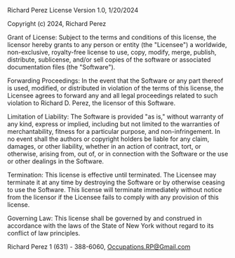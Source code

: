 Richard Perez License
Version 1.0, 1/20/2024

Copyright (c) 2024, Richard Perez

Grant of License:
Subject to the terms and conditions of this license, the licensor hereby grants to any person or entity (the "Licensee") a worldwide, non-exclusive, royalty-free license to use, copy, modify, merge, publish, distribute, sublicense, and/or sell copies of the software or associated documentation files (the "Software").

Forwarding Proceedings:
In the event that the Software or any part thereof is used, modified, or distributed in violation of the terms of this license, the Licensee agrees to forward any and all legal proceedings related to such violation to Richard D. Perez, the licensor of this Software.

Limitation of Liability:
The Software is provided "as is," without warranty of any kind, express or implied, including but not limited to the warranties of merchantability, fitness for a particular purpose, and non-infringement. In no event shall the authors or copyright holders be liable for any claim, damages, or other liability, whether in an action of contract, tort, or otherwise, arising from, out of, or in connection with the Software or the use or other dealings in the Software.

Termination:
This license is effective until terminated. The Licensee may terminate it at any time by destroying the Software or by otherwise ceasing to use the Software. This license will terminate immediately without notice from the licensor if the Licensee fails to comply with any provision of this license.

Governing Law:
This license shall be governed by and construed in accordance with the laws of the State of New York without regard to its conflict of law principles.

Richard Perez
1 (631) - 388-6060, Occupations.RP@Gmail.com
